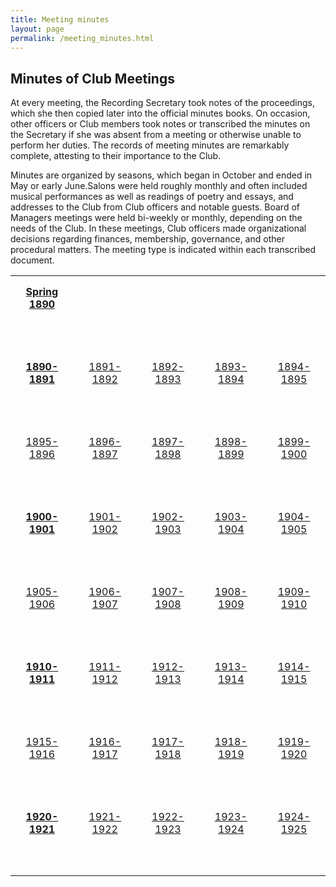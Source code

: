 ```yaml
---
title: Meeting minutes
layout: page
permalink: /meeting_minutes.html
---
```

<style>
    td, th {
        width: 200px;
        height: 120px;
        padding: 15px;
        text-align: center;
        vertical-align: top;
    }

    #maincontent{
        font-size:1.4em;
    }
</style>

## Minutes of Club Meetings

At every meeting, the Recording Secretary took notes of the proceedings, which she then copied later into the official minutes books. On occasion, other officers or Club members took notes or transcribed the minutes on the Secretary if she was absent from a meeting or otherwise unable to perform her duties. The records of meeting minutes are remarkably complete, attesting to their importance to the Club.

Minutes are organized by seasons, which began in October and ended in May or early June.Salons were held roughly monthly and often included musical performances as well as readings of poetry and essays, and addresses to the Club from Club officers and notable guests. Board of Managers meetings were held bi-weekly or monthly, depending on the needs of the Club. In these meetings, Club officers made organizational decisions regarding finances, membership, governance, and other procedural matters. The meeting type is indicated within each transcribed document.

<table>
<tr>
    <td><a href="https://elizajames.github.io/WLCB_draft/search/index.html?q=%2Bseason%3Ainaugural"><b>Spring 1890</b></a></td>
    <td></td>
    <td></td>
    <td></td>
    <td></td>
</tr>
<tr>
    <td><a href="https://elizajames.github.io/WLCB_draft/search/index.html?q=%2Bseason%3Afirst"><b>1890-1891</b></a></td>
    <td><a href="https://elizajames.github.io/WLCB_draft/search/index.html?q=%2Bseason%3Asecond">1891-1892</a></td>
    <td><a href="https://elizajames.github.io/WLCB_draft/search/index.html?q=%2Bseason%3Athird">1892-1893</a></td>
    <td><a href="https://elizajames.github.io/WLCB_draft/search/index.html?q=%2Bseason%3Afourth">1893-1894</a></td>
    <td><a href="https://elizajames.github.io/WLCB_draft/search/index.html?q=%2Bseason%3Afifth">1894-1895</a></td>
</tr>
<tr>
    <td><a href="">1895-1896</a></td>
    <td><a href="">1896-1897</a></td>
    <td><a href="">1897-1898</a></td>
    <td><a href="">1898-1899</a></td>
    <td><a href="">1899-1900</a></td>
</tr>
<tr>
    <td><a href=""><b>1900-1901</b></a></td>
    <td><a href="">1901-1902</a></td>
    <td><a href="">1902-1903</a></td>
    <td><a href="">1903-1904</a></td>
    <td><a href="">1904-1905</a></td>
</tr>
<tr>
    <td><a href="">1905-1906</a></td>
    <td><a href="">1906-1907</a></td>
    <td><a href="">1907-1908</a></td>
    <td><a href="">1908-1909</a></td>
    <td><a href="">1909-1910</a></td>
</tr>
<tr>
    <td><a href=""><b>1910-1911</b></a></td>
    <td><a href="">1911-1912</a></td>
    <td><a href="">1912-1913</a></td>
    <td><a href="">1913-1914</a></td>
    <td><a href="">1914-1915</a></td>
</tr>
<tr>
    <td><a href="">1915-1916</a></td>
    <td><a href="">1916-1917</a></td>
    <td><a href="">1917-1918</a></td>
    <td><a href="">1918-1919</a></td>
    <td><a href="">1919-1920</a></td>
</tr>
<tr>
    <td><a href=""><b>1920-1921</b></a></td>
    <td><a href="">1921-1922</a></td>
    <td><a href="">1922-1923</a></td>
    <td><a href="">1923-1924</a></td>
    <td><a href="">1924-1925</a></td>
</tr>
</table>
